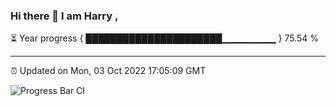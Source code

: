 ### Hi there 👋 I am Harry , 

⏳ Year progress { ██████████████████████▁▁▁▁▁▁▁▁ } 75.54 %

---

⏰ Updated on Mon, 03 Oct 2022 17:05:09 GMT

![Progress Bar CI](https://github.com/duykhang68/duykhang68/workflows/Progress%20Bar%20CI/badge.svg)
